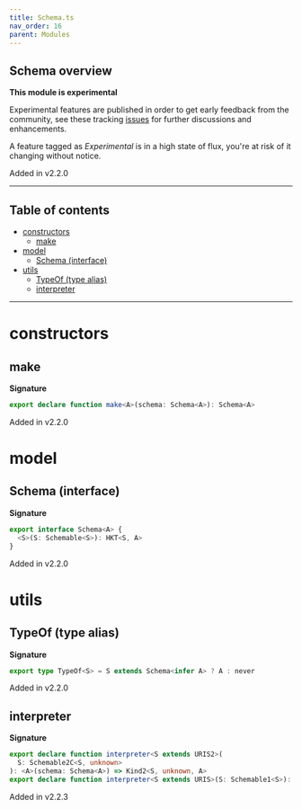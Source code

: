 ```yaml
---
title: Schema.ts
nav_order: 16
parent: Modules
---
```


## Schema overview

**This module is experimental**

Experimental features are published in order to get early feedback from the community, see these tracking
[issues](https://github.com/gcanti/io-ts/issues?q=label%3Av2.2+) for further discussions and enhancements.

A feature tagged as _Experimental_ is in a high state of flux, you're at risk of it changing without notice.

Added in v2.2.0

---

<h2 class="text-delta">Table of contents</h2>

- [constructors](#constructors)
  - [make](#make)
- [model](#model)
  - [Schema (interface)](#schema-interface)
- [utils](#utils)
  - [TypeOf (type alias)](#typeof-type-alias)
  - [interpreter](#interpreter)

---

# constructors

## make

**Signature**

```ts
export declare function make<A>(schema: Schema<A>): Schema<A>
```

Added in v2.2.0

# model

## Schema (interface)

**Signature**

```ts
export interface Schema<A> {
  <S>(S: Schemable<S>): HKT<S, A>
}
```

Added in v2.2.0

# utils

## TypeOf (type alias)

**Signature**

```ts
export type TypeOf<S> = S extends Schema<infer A> ? A : never
```

Added in v2.2.0

## interpreter

**Signature**

```ts
export declare function interpreter<S extends URIS2>(
  S: Schemable2C<S, unknown>
): <A>(schema: Schema<A>) => Kind2<S, unknown, A>
export declare function interpreter<S extends URIS>(S: Schemable1<S>): <A>(schema: Schema<A>) => Kind<S, A>
```

Added in v2.2.3
